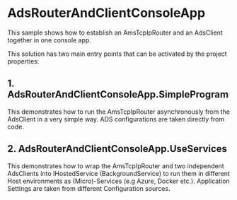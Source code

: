 # AdsRouterAndClientConsoleApp
This sample shows how to establish an AmsTcpIpRouter and an AdsClient together in one console app.

This solution has two main entry points that can be activated by the project properties:

## 1. AdsRouterAndClientConsoleApp.SimpleProgram
This demonstrates how to run the AmsTcpIpRouter asynchronously from the AdsClient in a very simple way.
ADS configurations are taken directly from code.

## 2. AdsRouterAndClientConsoleApp.UseServices
This demonstrates how to wrap the AmsTcpIpRouter and two independent AdsClients into IHostedService (BackgroundService) to run them in different Host environments as (Micro)-Services (e.g Azure, Docker etc.).
Application Settings are taken from different Configuration sources.